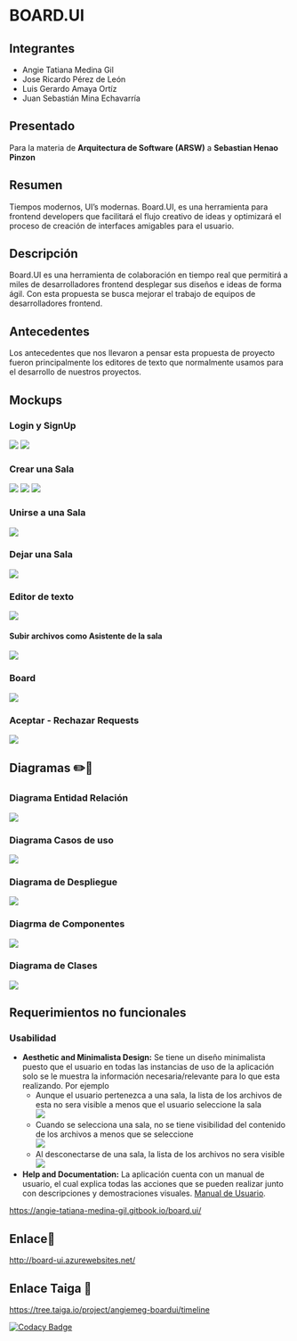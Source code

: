 # BOARD.UI
## Integrantes
-  Angie Tatiana Medina Gil
-  Jose Ricardo Pérez de León
-  Luis Gerardo Amaya Ortíz
-  Juan Sebastián Mina Echavarría

## Presentado
Para la materia de **Arquitectura de Software (ARSW)** a **Sebastian Henao Pinzon**
 
## Resumen
Tiempos modernos, UI’s modernas. Board.UI, es una herramienta para frontend developers que facilitará el flujo creativo de ideas y optimizará el proceso de creación de interfaces amigables para el usuario. 

## Descripción

Board.UI es una herramienta de colaboración en tiempo real que permitirá a miles de desarrolladores frontend desplegar sus diseños e ideas de forma ágil. Con esta propuesta se busca mejorar el trabajo de equipos de desarrolladores frontend.

## Antecedentes

Los antecedentes que nos llevaron a pensar esta propuesta de proyecto fueron principalmente los editores de texto que normalmente usamos para el desarrollo de nuestros proyectos.

## Mockups 

### Login y SignUp
![](Img/MockUps/LogIn.png)
![](Img/MockUps/SignUp.png)

### Crear una Sala
![](Img/MockUps/CrearSala.png)
![](Img/MockUps/CrearSala,SubirArchivos.png)
![](Img/MockUps/ConfiguracionSala.png)

### Unirse a una Sala
![](Img/MockUps/UnirseSala.png)
### Dejar una Sala
![](Img/MockUps/DejarSala.png)

### Editor de texto
![](Img/MockUps/EditorTexto.png)
#### Subir archivos como Asistente de la sala
![](Img/MockUps/Editor-SubirArchivo.png)
### Board
![](Img/MockUps/Editor-Board.png)

### Aceptar - Rechazar Requests
![](Img/MockUps/Aceptar-RechazarRequests.png)

## Diagramas ✏️📐

### Diagrama Entidad Relación
![](Img/Diagramas/DiagramaEntidadRelacion2.PNG)
### Diagrama Casos de uso
![](Img/Diagramas/DiagramaCasosUso.PNG)
### Diagrama de Despliegue
![](Img/Diagramas/DiagramaDespliegue.PNG)
### Diagrma de Componentes
![](Img/Diagramas/DiagramaComponentes.PNG)
### Diagrama de Clases
![](Img/Diagramas/DiagramaDeClases.PNG)

## Requerimientos no funcionales
### Usabilidad
* **Aesthetic and Minimalista Design:** Se tiene un diseño minimalista puesto que el usuario en todas las instancias de uso de la aplicación solo se le muestra la información necesaria/relevante para lo que esta realizando. Por ejemplo
  * Aunque el usuario pertenezca a una sala, la lista de los archivos de esta no sera visible a menos que el usuario seleccione la sala  
  ![](Img/Gifs/6.JoinRoom.gif)
  * Cuando se selecciona una sala, no se tiene visibilidad del contenido de los archivos a menos que se seleccione  
  ![](Img/Gifs/8.DisconnectRoom.gif)
  * Al desconectarse de una sala, la lista de los archivos no sera visible
  ![](Img/Gifs/9.AddFiles.gif)
* **Help and Documentation:** La aplicación cuenta con un manual de usuario, el cual explica todas las acciones que se pueden realizar junto con descripciones y demostraciones visuales.
[Manual de Usuario](https://angie-tatiana-medina-gil.gitbook.io/board.ui/ "Title").

https://angie-tatiana-medina-gil.gitbook.io/board.ui/
## Enlace🔗
http://board-ui.azurewebsites.net/  

## Enlace Taiga 🔗
https://tree.taiga.io/project/angiemeg-boardui/timeline

[![Codacy Badge](https://app.codacy.com/project/badge/Grade/1c29dacb74cd4b28a85e7fc3d5392d4d)](https://www.codacy.com/gh/BOARD-UI/BOARD.UI/dashboard?utm_source=github.com&amp;utm_medium=referral&amp;utm_content=BOARD-UI/BOARD.UI&amp;utm_campaign=Badge_Grade)
